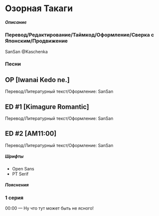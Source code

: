 # Озорная Такаги


##### Описание

### Перевод/Редактирование/Таймкод/Оформление/Сверка с Японским/Продвижение

SanSan @Kaschenka


### Песни

## OP [Iwanai Kedo ne.]

Перевод/Литературный текст/Оформление: SanSan

## ED #1 [Kimagure Romantic]

Перевод/Литературный текст/Оформление: SanSan

## ED #2 [AM11:00]

Перевод/Литературный текст/Оформление: SanSan


##### Шрифты

- Open Sans
- PT Serif


##### Пояснения

### 1 серия

00:00 — Ну что тут может быть не ясного!
